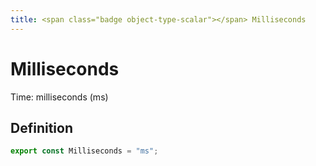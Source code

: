 ```yaml
---
title: <span class="badge object-type-scalar"></span> Milliseconds
---
```

# <span class="badge object-type-scalar"></span> Milliseconds

Time: milliseconds (ms)

## Definition

```typescript
export const Milliseconds = "ms";

```
